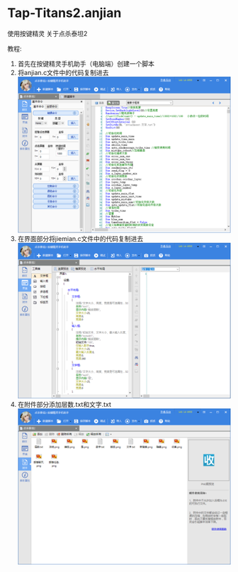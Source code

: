 ﻿# Tap-Titans2.anjian
使用按键精灵
关于点杀泰坦2


教程:
1. 首先在按键精灵手机助手（电脑端）创建一个脚本
2. 将anjian.c文件中的代码复制进去
![image](https://github.com/chiihero/Tap-Titans2.anjian/blob/master/README%E6%88%AA%E5%9B%BE/%E6%88%AA%E5%9B%BE1.png)
3. 在界面部分将jiemian.c文件中的代码复制进去
![image](https://github.com/chiihero/Tap-Titans2.anjian/blob/master/README%E6%88%AA%E5%9B%BE/%E6%88%AA%E5%9B%BE2.png)
4. 在附件部分添加层数.txt和文字.txt
![image](https://github.com/chiihero/Tap-Titans2.anjian/blob/master/README%E6%88%AA%E5%9B%BE/%E6%88%AA%E5%9B%BE3.png)


